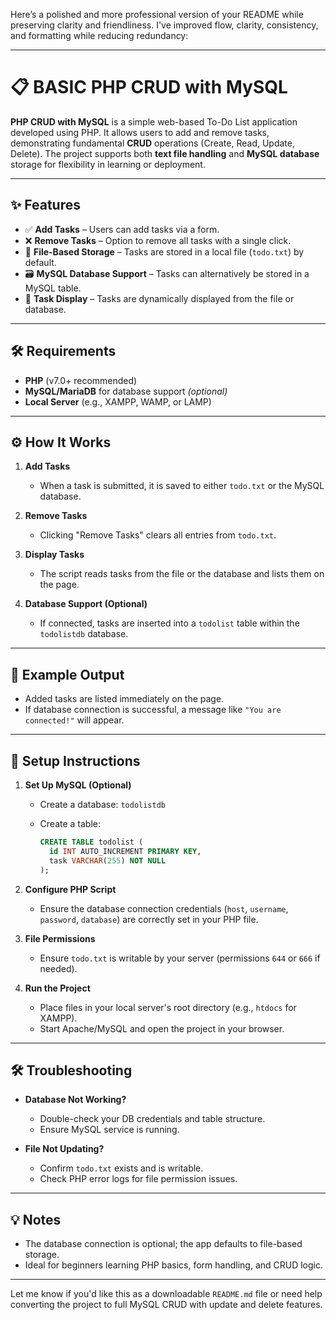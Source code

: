 Here’s a polished and more professional version of your README while preserving clarity and friendliness. I've improved flow, clarity, consistency, and formatting while reducing redundancy:

---

# 📋 BASIC PHP CRUD with MySQL

**PHP CRUD with MySQL** is a simple web-based To-Do List application developed using PHP. It allows users to add and remove tasks, demonstrating fundamental **CRUD** operations (Create, Read, Update, Delete). The project supports both **text file handling** and **MySQL database** storage for flexibility in learning or deployment.

---

## ✨ Features

* ✅ **Add Tasks** – Users can add tasks via a form.
* ❌ **Remove Tasks** – Option to remove all tasks with a single click.
* 📄 **File-Based Storage** – Tasks are stored in a local file (`todo.txt`) by default.
* 🗃️ **MySQL Database Support** – Tasks can alternatively be stored in a MySQL table.
* 🔄 **Task Display** – Tasks are dynamically displayed from the file or database.

---

## 🛠️ Requirements

* **PHP** (v7.0+ recommended)
* **MySQL/MariaDB** for database support *(optional)*
* **Local Server** (e.g., XAMPP, WAMP, or LAMP)

---

## ⚙️ How It Works

1. **Add Tasks**

   * When a task is submitted, it is saved to either `todo.txt` or the MySQL database.

2. **Remove Tasks**

   * Clicking "Remove Tasks" clears all entries from `todo.txt`.

3. **Display Tasks**

   * The script reads tasks from the file or the database and lists them on the page.

4. **Database Support (Optional)**

   * If connected, tasks are inserted into a `todolist` table within the `todolistdb` database.

---

## 🧪 Example Output

* Added tasks are listed immediately on the page.
* If database connection is successful, a message like `"You are connected!"` will appear.

---

## 🧰 Setup Instructions

1. **Set Up MySQL (Optional)**

   * Create a database: `todolistdb`
   * Create a table:

     ```sql
     CREATE TABLE todolist (
       id INT AUTO_INCREMENT PRIMARY KEY,
       task VARCHAR(255) NOT NULL
     );
     ```

2. **Configure PHP Script**

   * Ensure the database connection credentials (`host`, `username`, `password`, `database`) are correctly set in your PHP file.

3. **File Permissions**

   * Ensure `todo.txt` is writable by your server (permissions `644` or `666` if needed).

4. **Run the Project**

   * Place files in your local server's root directory (e.g., `htdocs` for XAMPP).
   * Start Apache/MySQL and open the project in your browser.

---

## 🛠️ Troubleshooting

* **Database Not Working?**

  * Double-check your DB credentials and table structure.
  * Ensure MySQL service is running.

* **File Not Updating?**

  * Confirm `todo.txt` exists and is writable.
  * Check PHP error logs for file permission issues.

---

## 💡 Notes

* The database connection is optional; the app defaults to file-based storage.
* Ideal for beginners learning PHP basics, form handling, and CRUD logic.

---

Let me know if you'd like this as a downloadable `README.md` file or need help converting the project to full MySQL CRUD with update and delete features.
